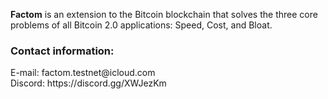 <p class="HeroText">
        <strong>Factom</strong> is an extension to the Bitcoin blockchain that solves the three core problems of all Bitcoin 2.0 applications: Speed, Cost, and Bloat.
</p>
<p>
<h3>Contact information:</h3>
E-mail: factom.testnet@icloud.com <br />
Discord: https://discord.gg/XWJezKm <br />
</p>
